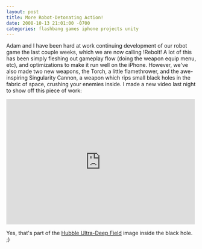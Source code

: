 ```yaml
---
layout: post
title: More Robot-Detonating Action!
date: 2008-10-13 21:01:00 -0700
categories: flashbang games iphone projects unity
---
```


Adam and I have been hard at work continuing development of our robot game the last couple weeks, which we are now calling !Rebolt! A lot of this has been simply fleshing out gameplay flow (doing the weapon equip menu, etc), and optimizations to make it run well on the iPhone. However, we've also made two new weapons, the Torch, a little flamethrower, and the awe-inspiring Singularity Cannon, a weapon which rips small black holes in the fabric of space, crushing your enemies inside. I made a new video last night to show off this piece of work:

<iframe src="https://player.vimeo.com/video/1958717" width="500" height="333" frameborder="0" webkitallowfullscreen mozallowfullscreen allowfullscreen></iframe>

Yes, that's part of the [Hubble Ultra-Deep Field](http://hubblesite.org/newscenter/archive/releases/2004/07/) image inside the black hole. ;)
